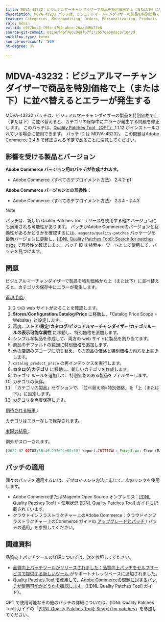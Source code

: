 ```yaml
---
title: MDVA-43232：ビジュアルマーチャンダイザーで商品を特別価格で上（または下）に並べ替えるとエラーが発生する
description: MDVA-43232 パッチは、ビジュアルマーチャンダイザーの製品を特別価格で上（または下）に並べ替えると、カテゴリの保存中にエラーが発生する問題を修正します。 このパッチは、[Quality Patches Tool （QPT） ] （https://experienceleague.adobe.com/ja/docs/commerce-operations/tools/quality-patches-tool/quality-patches-tool-to-self-serve-quality-patches） 1.1.12 がインストールされている場合に利用できます。 パッチ ID は MDVA-43232。 この問題はAdobe Commerce 2.4.5 で修正される予定であることに注意してください。
feature: Categories, Merchandising, Orders, Personalization, Products
role: Admin
exl-id: c977bec8-f99c-4799-abce-26aad49b77e8
source-git-commit: 011a6f46f76029eaf67f172b576e58dac9710a3d
workflow-type: tm+mt
source-wordcount: '509'
ht-degree: 0%

---
```


# MDVA-43232：ビジュアルマーチャンダイザーで商品を特別価格で上（または下）に並べ替えるとエラーが発生する

MDVA-43232 パッチは、ビジュアルマーチャンダイザーの製品を特別価格で上（または下）に並べ替えると、カテゴリの保存中にエラーが発生する問題を修正します。 このパッチは、[Quality Patches Tool （QPT） ](https://experienceleague.adobe.com/ja/docs/commerce-operations/tools/quality-patches-tool/quality-patches-tool-to-self-serve-quality-patches)1.1.12 がインストールされている場合に使用できます。 パッチ ID は MDVA-43232。 この問題はAdobe Commerce 2.4.5 で修正される予定であることに注意してください。

## 影響を受ける製品とバージョン

**Adobe Commerce バージョン用のパッチが作成されます。**

* Adobe Commerce（すべてのデプロイメント方法） 2.4.2-p1

**Adobe Commerce バージョンとの互換性：**

* Adobe Commerce（すべてのデプロイメント方法） 2.3.4 - 2.4.3

>[!NOTE]
>
>パッチは、新しい Quality Patches Tool リリースを使用する他のバージョンにも適用される可能性があります。 パッチがAdobe Commerceのバージョンと互換性があるかどうかを確認するには、`magento/quality-patches` パッケージを最新バージョンに更新し、[[!DNL Quality Patches Tool]: Search for patches page](https://experienceleague.adobe.com/ja/docs/commerce-operations/tools/quality-patches-tool/quality-patches-tool-to-self-serve-quality-patches) で互換性を確認します。 パッチ ID を検索キーワードとして使用して、パッチを見つけます。

## 問題

ビジュアルマーチャンダイザーで製品を特別価格から上（または下）に並べ替えると、カテゴリの保存中にエラーが発生します。

<u> 再現手順 </u>:

1. 2 つの web サイトがあることを確認します。
1. **Stores**/**Configuration**/**Catalog**/**Price** に移動し、「Catalog Price Scope = Website」と設定します。
1. 再度、**ストア**/**設定**/**カタログ**/**ビジュアルマーチャンダイザー**/**カテゴリルールの表示可能な属性** に移動し、特別価格を追加します。
1. シンプルな製品を作成して、両方の web サイトに製品を割り当てます。
1. 商品のデフォルトの範囲に特別価格を追加します。
1. 他の店舗のスコープに切り替え、その商品の価格と特別価格の両方を上書きします。
1. `catalog_product_price` の再インデックスを実行します。
1. **カタログ**/**カテゴリ** に移動し、新しいカテゴリを作成します。
1. カテゴリ ルールを追加して、特別価格のある製品をフィルターします。
1. カテゴリの保存。
1. 「カテゴリの製品」セクションで、「並べ替え順=特別価格」を「上（または下）」に設定します。
1. カテゴリを再度保存します。

<u> 期待される結果 </u>:

カテゴリはエラーなしで保存されます。

<u> 実際の結果 </u>:

例外がスローされます。

```php
[2022-02-07T05:58:46.297621+00:00] report.CRITICAL: Exception: Item (Magento\Catalog\Model\Product\Interceptor) with the same ID "1" already exists. in /lib/internal/Magento/Framework/Data/Collection.php:407
```

## パッチの適用

個々のパッチを適用するには、デプロイメント方法に応じて、次のリンクを使用します。

* Adobe CommerceまたはMagento Open Source オンプレミス：[[!DNL Quality Patches Tool] > 使用状況 ](/help/tools/quality-patches-tool/usage.md) [!DNL Quality Patches Tool] ガイドに記載されています。
* クラウドインフラストラクチャー上のAdobe Commerce：クラウドインフラストラクチャー上のCommerce ガイドの [ アップグレードとパッチ ](https://experienceleague.adobe.com/docs/commerce-cloud-service/user-guide/develop/upgrade/apply-patches.html?lang=ja)/ パッチの適用」を参照してください。

## 関連資料

品質向上パッチツールの詳細については、次を参照してください。

* [ 品質向上パッチツールがリリースされました：品質向上パッチをセルフサービスで提供する新しいツール ](https://experienceleague.adobe.com/ja/docs/commerce-operations/tools/quality-patches-tool/quality-patches-tool-to-self-serve-quality-patches) がサポートナレッジベースに追加されました。
* [Quality Patches Tool を使用して、Adobe Commerceの問題に対するパッチが使用可能かどうかを確認します ](/help/tools/quality-patches-tool/patches-available-in-qpt/check-patch-for-magento-issue-with-magento-quality-patches.md) （[!DNL Quality Patches Tool] ガイド）。

QPT で使用可能なその他のパッチの詳細については、[!DNL Quality Patches Tool] ガイドの「[[!DNL Quality Patches Tool]: Search for patches](https://experienceleague.adobe.com/tools/commerce-quality-patches/index.html?lang=ja)」を参照してください。
